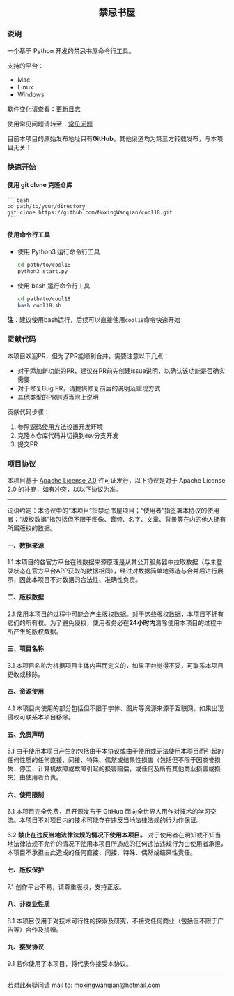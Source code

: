 <h2 align="center">禁忌书屋</h2>

### 说明

一个基于 Python 开发的禁忌书屋命令行工具。

支持的平台：

- Mac
- Linux
- Windows

软件变化请查看：[更新日志](https://riyue.fun)<br>

使用常见问题请转至：[常见问题](https://riyue.fun)<br>

目前本项目的原始发布地址只有**GitHub**，其他渠道均为第三方转载发布，与本项目无关！

### 快速开始

#### 使用 git clone 克隆仓库
    ```bash
    cd path/to/your/directory
    git clone https://github.com/MoxingWanqian/cool18.git
    ```

#### 使用命令行工具
- 使用 Python3 运行命令行工具
    ```bash
    cd path/to/cool18
    python3 start.py
    ```

- 使用 bash 运行命令行工具
    ```bash
    cd path/to/cool18
    bash cool18.sh
    ```

**注**：建议使用bash运行，后续可以直接使用```cool18```命令快速开始

### 贡献代码

本项目欢迎PR，但为了PR能顺利合并，需要注意以下几点：

- 对于添加新功能的PR，建议在PR前先创建issue说明，以确认该功能是否确实需要
- 对于修复Bug PR，请提供修复前后的说明及重现方式
- 其他类型的PR则适当附上说明

贡献代码步骤：

1. 参照[源码使用方法](https://riyue.fun)设置开发环境
2. 克隆本仓库代码并切换到`dev`分支开发
3. 提交PR

### 项目协议

本项目基于 [Apache License 2.0](https://github.com/lyswhut/lx-music-mobile/blob/master/LICENSE) 许可证发行，以下协议是对于 Apache License 2.0 的补充，如有冲突，以以下协议为准。

---

词语约定：本协议中的“本项目”指禁忌书屋项目；“使用者”指签署本协议的使用者；“版权数据”指包括但不限于图像、音频、名字、文章、背景等在内的他人拥有所属版权的数据。

#### 一、数据来源

1.1 本项目的各官方平台在线数据来源原理是从其公开服务器中拉取数据（与未登录状态在官方平台APP获取的数据相同），经过对数据简单地筛选与合并后进行展示，因此本项目不对数据的合法性、准确性负责。

#### 二、版权数据

2.1 使用本项目的过程中可能会产生版权数据。对于这些版权数据，本项目不拥有它们的所有权。为了避免侵权，使用者务必在**24小时内**清除使用本项目的过程中所产生的版权数据。

#### 三、项目名称

3.1 本项目名称为根据项目主体内容而定义的，如果平台觉得不妥，可联系本项目更改或移除。

#### 四、资源使用

4.1 本项目内使用的部分包括但不限于字体、图片等资源来源于互联网。如果出现侵权可联系本项目移除。

#### 五、免责声明

5.1 由于使用本项目产生的包括由于本协议或由于使用或无法使用本项目而引起的任何性质的任何直接、间接、特殊、偶然或结果性损害（包括但不限于因商誉损失、停工、计算机故障或故障引起的损害赔偿，或任何及所有其他商业损害或损失）由使用者负责。

#### 六、使用限制

6.1 本项目完全免费，且开源发布于 GitHub 面向全世界人用作对技术的学习交流。本项目不对项目内的技术可能存在违反当地法律法规的行为作保证。

6.2 **禁止在违反当地法律法规的情况下使用本项目。** 对于使用者在明知或不知当地法律法规不允许的情况下使用本项目所造成的任何违法违规行为由使用者承担，本项目不承担由此造成的任何直接、间接、特殊、偶然或结果性责任。

#### 七、版权保护

7.1 创作平台不易，请尊重版权，支持正版。

#### 八、非商业性质

8.1 本项目仅用于对技术可行性的探索及研究，不接受任何商业（包括但不限于广告等）合作及捐赠。

#### 九、接受协议

9.1 若你使用了本项目，将代表你接受本协议。

---

若对此有疑问请 mail to: moxingwanqian@hotmail.com